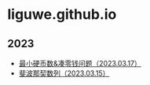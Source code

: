 # liguwe.github.io 
## 2023 
- [最小硬币数&凑零钱问题（2023.03.17）](./docs/8b23d35a-ed12-53d2-ba5b-821f3a26844b.md) 
- [斐波那契数列（2023.03.15）](./docs/180924cf-96cc-556a-9ce9-93d1e701f279.md) 
